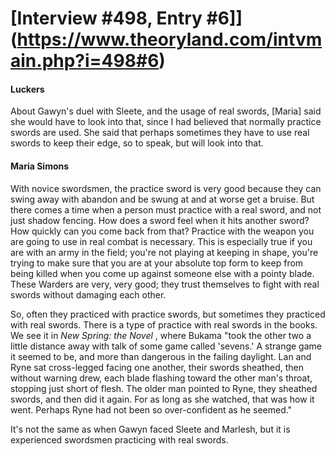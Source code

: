 # [Interview #498, Entry #6]](https://www.theoryland.com/intvmain.php?i=498#6)

#### Luckers

About Gawyn's duel with Sleete, and the usage of real swords, [Maria] said she would have to look into that, since I had believed that normally practice swords are used. She said that perhaps sometimes they have to use real swords to keep their edge, so to speak, but will look into that.

#### Maria Simons

With novice swordsmen, the practice sword is very good because they can swing away with abandon and be swung at and at worse get a bruise. But there comes a time when a person must practice with a real sword, and not just shadow fencing. How does a sword feel when it hits another sword? How quickly can you come back from that? Practice with the weapon you are going to use in real combat is necessary. This is especially true if you are with an army in the field; you're not playing at keeping in shape, you're trying to make sure that you are at your absolute top form to keep from being killed when you come up against someone else with a pointy blade. These Warders are very, very good; they trust themselves to fight with real swords without damaging each other.

So, often they practiced with practice swords, but sometimes they practiced with real swords. There is a type of practice with real swords in the books. We see it in
*New Spring: the Novel*
, where Bukama "took the other two a little distance away with talk of some game called 'sevens.' A strange game it seemed to be, and more than dangerous in the failing daylight. Lan and Ryne sat cross-legged facing one another, their swords sheathed, then without warning drew, each blade flashing toward the other man's throat, stopping just short of flesh. The older man pointed to Ryne, they sheathed swords, and then did it again. For as long as she watched, that was how it went. Perhaps Ryne had not been so over-confident as he seemed."

It's not the same as when Gawyn faced Sleete and Marlesh, but it is experienced swordsmen practicing with real swords.

